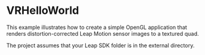 VRHelloWorld
============

This example illustrates how to create a simple OpenGL application that renders distortion-corrected Leap Motion sensor images to a textured quad.

The project assumes that your Leap SDK folder is in the external directory.
